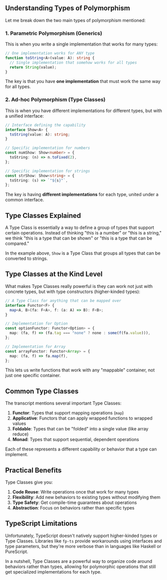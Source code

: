 ## Understanding Types of Polymorphism

Let me break down the two main types of polymorphism mentioned:

### 1. Parametric Polymorphism (Generics)

This is when you write a single implementation that works for many types:

```typescript
// One implementation works for ANY type
function toString<A>(value: A): string {
  // Single implementation that somehow works for all types
  return String(value);
}
```

The key is that you have **one implementation** that must work the same way for all types.

### 2. Ad-hoc Polymorphism (Type Classes)

This is when you have different implementations for different types, but with a unified interface:

```typescript
// Interface defining the capability
interface Show<A> {
  toString(value: A): string;
}

// Specific implementation for numbers
const numShow: Show<number> = {
  toString: (n) => n.toFixed(2),
};

// Specific implementation for strings
const strShow: Show<string> = {
  toString: (s) => `"${s}"`,
};
```

The key is having **different implementations** for each type, united under a common interface.

## Type Classes Explained

A Type Class is essentially a way to define a group of types that support certain operations. Instead of thinking "this is a number" or "this is a string," we think "this is a type that can be shown" or "this is a type that can be compared."

In the example above, `Show` is a Type Class that groups all types that can be converted to strings.

## Type Classes at the Kind Level

What makes Type Classes really powerful is they can work not just with concrete types, but with type constructors (higher-kinded types):

```typescript
// A Type Class for anything that can be mapped over
interface Functor<F> {
  map<A, B>(fa: F<A>, f: (a: A) => B): F<B>;
}

// Implementation for Option
const optionFunctor: Functor<Option> = {
  map: (fa, f) => (fa.tag === "none" ? none : some(f(fa.value))),
};

// Implementation for Array
const arrayFunctor: Functor<Array> = {
  map: (fa, f) => fa.map(f),
};
```

This lets us write functions that work with any "mappable" container, not just one specific container.

## Common Type Classes

The transcript mentions several important Type Classes:

1. **Functor**: Types that support mapping operations (`map`)
2. **Applicative**: Functors that can apply wrapped functions to wrapped values
3. **Foldable**: Types that can be "folded" into a single value (like array reduce)
4. **Monad**: Types that support sequential, dependent operations

Each of these represents a different capability or behavior that a type can implement.

## Practical Benefits

Type Classes give you:

1. **Code Reuse**: Write operations once that work for many types
2. **Flexibility**: Add new behaviors to existing types without modifying them
3. **Type Safety**: Get compile-time guarantees about operations
4. **Abstraction**: Focus on behaviors rather than specific types

## TypeScript Limitations

Unfortunately, TypeScript doesn't natively support higher-kinded types or Type Classes. Libraries like `fp-ts` provide workarounds using interfaces and type parameters, but they're more verbose than in languages like Haskell or PureScript.

In a nutshell, Type Classes are a powerful way to organize code around behaviors rather than types, allowing for polymorphic operations that still get specialized implementations for each type.
